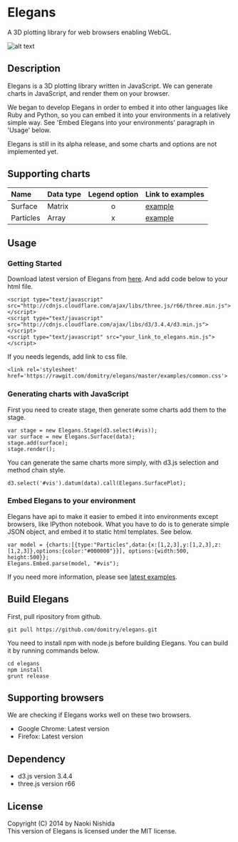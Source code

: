 # Elegans
A 3D plotting library for web browsers enabling WebGL.

![alt text](https://dl.dropboxusercontent.com/u/47978121/ss561.png)

## Description
Elegans is a 3D plotting library written in JavaScript. We can generate charts in JavaScript, and render them on your browser.

We began to develop Elegans in order to embed it into other languages like Ruby and Python, so you can embed it into your environments in a relatively simple way. See 'Embed Elegans into your environments' paragraph in 'Usage' below.

Elegans is still in its alpha release, and some charts and options are not implemented yet.

## Supporting charts
| Name | Data type | Legend option | Link to examples |
|:---- |:--------- |:-----:|:---------------- |
| Surface | Matrix | o | [example](http://bl.ocks.org/domitry/11322618) |
| Particles | Array | x | [example](http://bl.ocks.org/domitry/11322575) |

## Usage
### Getting Started
Download latest version of Elegans from [here](https://raw.githubusercontent.com/domitry/elegans/master/release/elegans.min.js). 
And add code below to your html file.

```html:
<script type="text/javascript" src="http://cdnjs.cloudflare.com/ajax/libs/three.js/r66/three.min.js"></script>
<script type="text/javascript" src="http://cdnjs.cloudflare.com/ajax/libs/d3/3.4.4/d3.min.js"></script>
<script type="text/javascript" src="your_link_to_elegans.min.js"></script>
```

If you needs legends, add link to css file.

```html:
<link rel='stylesheet' href='https://rawgit.com/domitry/elegans/master/examples/common.css'>
```

### Generating charts with JavaScript

First you need to create stage, then generate some charts add them to the stage.

```javascript:
var stage = new Elegans.Stage(d3.select(#vis));
var surface = new Elegans.Surface(data);
stage.add(surface);
stage.render();
```

You can generate the same charts more simply, with d3.js selection and method chain style.

```javascript:
d3.select('#vis').datum(data).call(Elegans.SurfacePlot);
```


### Embed Elegans to your environment
Elegans have api to make it easier to embed it into environments except browsers, like IPython notebook.
What you have to do is to generate simple JSON object, and embed it to static html templates. See below.

```javascript:
var model = {charts:[{type:"Particles",data:{x:[1,2,3],y:[1,2,3],z:[1,2,3]},options:{color:"#000000"}}], options:{width:500, height:500}};
Elegans.Embed.parse(model, "#vis");
```

If you need more information, please see [latest examples](https://github.com/domitry/elegans/tree/master/examples).

## Build Elegans
First, pull ripository from github.

```shell:
git pull https://github.com/domitry/elegans.git
```

You need to install npm with node.js before building Elegans. You can build it by running commands below.


```shell:
cd elegans
npm install
grunt release
```

## Supporting browsers
We are checking if Elegans works well on these two browsers.
* Google Chrome: Latest version
* Firefox: Latest version

## Dependency
* d3.js version 3.4.4
* three.js version r66

## License
Copyright (C) 2014 by Naoki Nishida  
This version of Elegans is licensed under the MIT license.
